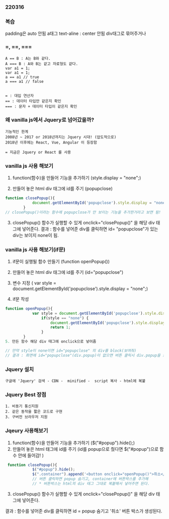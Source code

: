 ### 220316

### 복습
padding은 auto 안됨
a태그 text-aline : center 안됨
div태그로 묶어주거나 


### =, ==, ===
```
A == B : A는 B와 같다.
A === B : A와 B는 같고 자료형도 같다.
var a1 = 1;
var a1 = 1; 
a == a1 // true
a === a1 // false


= : 대입 연산자
== : 데이터 타입만 같은지 확인
=== : 문자 + 데이터 타입이 같은지 확인

```


### 왜 vanilla js에서 Jquery로 넘어갔을까?
```
기능적인 한계
2008년 ~ 2017 or 2018년까지는 Jquery 시대! (압도적으로)
2018년 이후에는 React, Vue, Angular 이 등장함

= 지금은 Jquery or React 를 사용
```


### vanilla js 사용 해보기

1. function(함수)을 만들어 기능을 추가하기 (style.display = "none";)

2. 만들어 놓은 html div 태그에 id를 주기 (popupclose)
```js
function closePopup(){
            document.getElementById('popupclose').style.display = "none";
        }
// closePopup()이라는 함수에 popupclose가 안 보이는 기능을 추가한거라고 보면 됨!

```
3. closePopup() 함수가 실행할 수 있게 onclick="closePopup()" 을 해당 div 태그에 넣어준다.
결과 : 함수를 넣어준 div를 클릭하면 id= "popupclose"가 있는 div는 보이지 none이 됨.

 

### vanilla js 사용 해보기(if문)
1. if문이 실행될 함수 만들기 (function openPopup())

2. 만들어 놓은 html div 태그에 id를 주기 (id="popupclose")

3. 변수 지정 ( var style = document.getElementById('popupclose').style.display = "none";) 
<!--id="popupclose" 의 display가 none임을 변수 style에 넣어줌 -->
4. if문 작성
```js
function openPopup(){
            var style = document.getElementById('popupclose').style.display = "none";
                if(style == "none") {
                    document.getElementById('popupclose').style.display = "block";
                    return 1;
                }
        }
5. 만든 함수 해당 div 태그에 onclick으로 넣어줌

// 만약 style이 none이면 id="popupclose" 의 div를 block(보여줘)
// 결과 : 화면에 id="popupclose"(div.popup)이 없으면 버튼 클릭시 div.popup을 보여준다.
```  

### Jquery 설치
```
구글에 'Jquery' 검색 - CDN -  minified -  script 복사 - html에 복붙

```

### Jquery Best 장점
```
1. 비동기 통신지원
2. 같은 동작을 짧은 코드로 구현
3. 구버전 브라우저 지원
```

### Jqeury 사용해보기

1. function(함수)을 만들어 기능을 추가하기 ($("#popup").hide();)
2. 만들어 놓은 html 태그에 id를 주기 (id를 popup으로 줬다면             $("#popup")으로 함수 안에 들어감! )
```js
 function closePopup(){
            $("#popup").hide();
            $(".container").append('<button onclick="openPopup()">취소</button>')
            // 버튼 클릭하면 popup 숨기고, container에 버튼박스를 추가해
            // * 버튼박스는 html의 div 태그 그대로 복붙해서 넣어주면 된다.
```
3. closePopup() 함수가 실행할 수 있게 onclick="closePopup()" 을 해당 div 태그에 넣어준다.

결과 : 함수를 넣어준 div를 클릭하면 id = popup 숨기고 '취소' 버튼 박스가 생성된다.

